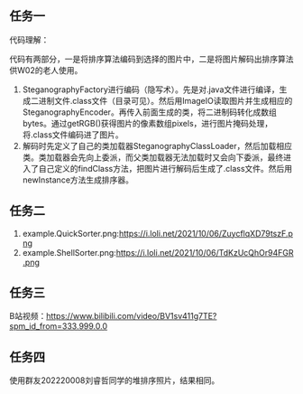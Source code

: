 
## 任务一
代码理解：

代码有两部分，一是将排序算法编码到选择的图片中，二是将图片解码出排序算法供W02的老人使用。
1. SteganographyFactory进行编码（隐写术）。先是对.java文件进行编译，生成二进制文件.class文件（目录可见）。然后用ImageIO读取图片并生成相应的SteganographyEncoder。再传入前面生成的类，将二进制码转化成数组bytes。通过getRGB()获得图片的像素数组pixels，进行图片掩码处理，将.class文件编码进了图片。
2. 解码时先定义了自己的类加载器SteganographyClassLoader，然后加载相应类。类加载器会先向上委派，而父类加载器无法加载时又会向下委派，最终进入了自己定义的findClass方法，把图片进行解码后生成了.class文件。然后用newInstance方法生成排序器。

## 任务二

1. example.QuickSorter.png:https://i.loli.net/2021/10/06/ZuycflqXD79tszF.png
2. example.ShellSorter.png:https://i.loli.net/2021/10/06/TdKzUcQhOr94FGR.png


## 任务三

B站视频：https://www.bilibili.com/video/BV1sv411g7TE?spm_id_from=333.999.0.0

## 任务四

使用群友202220008刘睿哲同学的堆排序照片，结果相同。